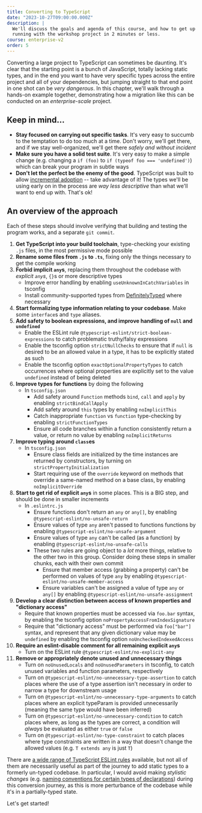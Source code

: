 ```yaml
---
title: Converting to TypeScript
date: "2023-10-27T09:00:00.000Z"
description: |
  We'll discuss the goals and agenda of this course, and how to get up and
  running with the workshop project in 2 minutes or less.
course: enterprise-v2
order: 5
---
```


Converting a large project to TypeScript can sometimes be daunting. It's clear that the starting point is a bunch of JavaScript, totally lacking static types, and in the end you want to have very specific types across the entire project and all of your dependencies, but jumping straight to that end point in one shot can be _very dangerous_. In this chapter, we'll walk through a hands-on example together, demonstrating how a migration like this can be conducted on an _enterprise-scale_ project.

<!-- markdownlint-disable-next-line MD026-->
## Keep in mind...

- **Stay focused on carrying out specific tasks**. It's very easy to succumb to the temptation to do too much at a time. Don't worry, we'll get there, and if we stay well-organized, we'll get there _safely and without incident_
- **Make sure you have a solid test suite**. It's very easy to make a simple change (e.g. changing a `if (foo)` to `if (typeof foo === 'undefined')`) which can break your program in subtle ways
- **Don't let the perfect be the enemy of the good**. TypeScript was built to allow [incremental adoption](https://www.typescriptlang.org/docs/handbook/migrating-from-javascript.html#moving-to-typescript-files) -- take advantage of it! The types we'll be using early on in the process are _way less descriptive_ than what we'll want to end up with. That's ok!

## An overview of the approach

Each of these steps should involve verifying that building and testing the program works, and a separate `git commit`.

1. **Get TypeScript into your build toolchain**, type-checking your existing `.js` files, in the most permissive mode possible
1. **Rename some files from `.js` to `.ts`**, fixing only the things necessary to get the compile working
1. **Forbid implicit `any`s**, replacing them throughout the codebase with _explicit `any`s_, `{}`s or more descriptive types
   - Improve error handling by enabling `useUnknownInCatchVariables` in tsconfig
   - Install community-supported types from [DefinitelyTyped](https://github.com/DefinitelyTyped/DefinitelyTyped/) where necessary
1. **Start formalizing type information relating to your codebase**. Make some `interface`s and `type` aliases.
1. **Add safety to boolean expressions, and improve handling of `null` and `undefined`**
   - Enable the ESLint rule `@typescript-eslint/strict-boolean-expressions` to catch problematic truthy/falsy expressions
   - Enable the tsconfig option `strictNullChecks` to ensure that if `null` is desired to be an allowed value in a type, it has to be explicitly stated as such
   - Enable the tsconfig option `exactOptionalPropertyTypes` to catch occurrences where optional properties are explicitly set to the value `undefined` instead of being deleted
1. **Improve types for functions** by doing the following
   - In `tsconfig.json`
      - Add safety around `Function` methods `bind`, `call` and `apply` by enabling `strictBindCallApply`
      - Add safety around `this` types by enabling `noImplicitThis`
      - Catch inappropriate `function` vs `function` type-checking by enabling `strictFunctionTypes`
      - Ensure all code branches within a function consistently return a value, or return no value by enabling `noImplicitReturns`
1. **Improve typing around `class`es**
   - In `tsconfig.json`
      - Ensure class fields are initialized by the time instances are returned by constructors, by turning on `strictPropertyInitialization`
      - Start requiring use of the `override` keyword on methods that override a same-named method on a base class, by enabling `noImplicitOverride`
1. **Start to get rid of explicit `any`s** in some places. This is a BIG step, and should be done in smaller increments
   - In `.eslintrc.js`
      - Ensure functions don't return an `any` or `any[]`, by enabling `@typescript-eslint/no-unsafe-return`
      - Ensure values of type `any` aren't passed to functions functions by enabling `@typescript-eslint/no-unsafe-argument`
      - Ensure values of type `any` can't be called (as a function) by enabling `@typescript-eslint/no-unsafe-calls`
      - These two rules are going object to a _lot_ more things, relative to the other two in this group. Consider doing these steps in smaller chunks, each with their own commit
        - Ensure that member access (grabbing a property) can't be performed on values of type `any` by enabling `@typescript-eslint/no-unsafe-member-access`
        - Ensure variables can't be assigned a value of type `any` or `any[]` by enabling `@typescript-eslint/no-unsafe-assignment`
1. **Develop a clear distinction between access of known properties and "dictionary access"**
   - Require that known properties must be accessed via `foo.bar` syntax, by enabling the tsconfig option `noPropertyAccessFromIndexSignature`
   - Require that "dictionary access" must be performed via `foo["bar"]` syntax, and represent that any given dictionary value may be `undefined` by enabling the tsconfig option `noUncheckedIndexedAccess`
1. **Require an eslint-disable comment for all remaining explicit `any`s**
   - Turn on the ESLint rule `@typescript-eslint/no-explicit-any`
1. **Remove or appropriately denote unused and unnecessary things**
   - Turn on `noUnusedLocals` and `noUnusedParameters` in tsconfig, to catch unused variables and function parameters, respectively
   - Turn on `@typescript-eslint/no-unnecessary-type-assertion` to catch places where the use of a type assertion isn't necessary in order to narrow a type for downstream usage
   - Turn on `@typescript-eslint/no-unnecessary-type-arguments` to catch places where an explicit typeParam is provided unnecessarily (meaning the same type would have been inferred)
   - Turn on `@typescript-eslint/no-unnecessary-condition` to catch places where, as long as the types are correct, a condition will _always_ be evaluated as either `true` or `false`
   - Turn on `@typescript-eslint/no-type-constraint` to catch places where type constraints are written in a way that doesn't change the allowed values (e.g. `T extends any` is just `T`)

There are [a wide range of TypeScript ESLint rules](https://typescript-eslint.io/rules/) available, but not all of them are necessarily useful as part of the journey to add static types to a formerly un-typed codebase. In particular, I would avoid making _stylistic changes_ (e.g. [naming conventions for certain types of declarations](https://typescript-eslint.io/rules/naming-convention)) during this conversion journey, as this is more perturbance of the codebase while it's in a partially-typed state.

Let's get started!
